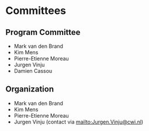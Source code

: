 # Committees

## Program Committee 

- Mark van den Brand
- Kim Mens
- Pierre-Etienne Moreau
- Jurgen Vinju
- Damien Cassou

## Organization

- Mark van den Brand
- Kim Mens
- Pierre-Etienne Moreau
- Jurgen Vinju (contact via <mailto:Jurgen.Vinju@cwi.nl>)
